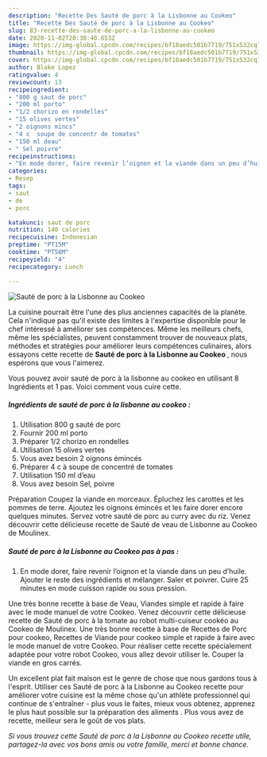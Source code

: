```yaml
---
description: "Recette Des Sauté de porc à la Lisbonne au Cookeo"
title: "Recette Des Sauté de porc à la Lisbonne au Cookeo"
slug: 83-recette-des-saute-de-porc-a-la-lisbonne-au-cookeo
date: 2020-11-02T20:38:40.653Z
image: https://img-global.cpcdn.com/recipes/bf18aedc501b7719/751x532cq70/saute-de-porc-a-la-lisbonne-au-cookeo-photo-principale-de-la-recette.jpg
thumbnail: https://img-global.cpcdn.com/recipes/bf18aedc501b7719/751x532cq70/saute-de-porc-a-la-lisbonne-au-cookeo-photo-principale-de-la-recette.jpg
cover: https://img-global.cpcdn.com/recipes/bf18aedc501b7719/751x532cq70/saute-de-porc-a-la-lisbonne-au-cookeo-photo-principale-de-la-recette.jpg
author: Blake Lopez
ratingvalue: 4
reviewcount: 13
recipeingredient:
- "800 g saut de porc"
- "200 ml porto"
- "1/2 chorizo en rondelles"
- "15 olives vertes"
- "2 oignons mincs"
- "4 c  soupe de concentr de tomates"
- "150 ml deau"
- " Sel poivre"
recipeinstructions:
- "En mode dorer, faire revenir l’oignon et la viande dans un peu d’huile. Ajouter le reste des ingrédients et mélanger. Saler et poivrer. Cuire 25 minutes en mode cuisson rapide ou sous pression."
categories:
- Resep
tags:
- saut
- de
- porc

katakunci: saut de porc 
nutrition: 140 calories
recipecuisine: Indonesian
preptime: "PT15M"
cooktime: "PT58M"
recipeyield: "4"
recipecategory: Lunch

---
```



![Sauté de porc à la Lisbonne au Cookeo](https://img-global.cpcdn.com/recipes/bf18aedc501b7719/751x532cq70/saute-de-porc-a-la-lisbonne-au-cookeo-photo-principale-de-la-recette.jpg)

La cuisine pourrait être l'une des plus anciennes capacités de la planète. Cela n'indique pas qu'il existe des limites à l'expertise disponible pour le chef intéressé à améliorer ses compétences. Même les meilleurs chefs, même les spécialistes, peuvent constamment trouver de nouveaux plats, méthodes et stratégies pour améliorer leurs compétences culinaires, alors essayons cette recette de <strong> Sauté de porc à la Lisbonne au Cookeo </strong>, nous espérons que vous l'aimerez.

<!--inarticleads1-->

Vous pouvez avoir sauté de porc à la lisbonne au cookeo en utilisant 8 Ingrédients et 1 pas. Voici comment vous cuire cette.

##### Ingrédients de sauté de porc à la lisbonne au cookeo :

1. Utilisation 800 g sauté de porc
1. Fournir 200 ml porto
1. Préparer 1/2 chorizo en rondelles
1. Utilisation 15 olives vertes
1. Vous avez besoin 2 oignons émincés
1. Préparer 4 c à soupe de concentré de tomates
1. Utilisation 150 ml d’eau
1. Vous avez besoin  Sel, poivre


Préparation Coupez la viande en morceaux. Épluchez les carottes et les pommes de terre. Ajoutez les oignons émincés et les faire dorer encore quelques minutes. Servez votre sauté de porc au curry avec du riz. Venez découvrir cette délicieuse recette de Sauté de veau de Lisbonne au Cookeo de Moulinex. 

<!--inarticleads2-->

##### Sauté de porc à la Lisbonne au Cookeo pas à pas :

1. En mode dorer, faire revenir l’oignon et la viande dans un peu d’huile. Ajouter le reste des ingrédients et mélanger. Saler et poivrer. Cuire 25 minutes en mode cuisson rapide ou sous pression.


Une très bonne recette à base de Veau, Viandes simple et rapide à faire avec le mode manuel de votre Cookeo. Venez découvrir cette délicieuse recette de Sauté de porc à la tomate au robot multi-cuiseur cookéo au Cookeo de Moulinex. Une très bonne recette à base de Recettes de Porc pour cookeo, Recettes de Viande pour cookeo simple et rapide à faire avec le mode manuel de votre Cookeo. Pour réaliser cette recette spécialement adaptée pour votre robot Cookeo, vous allez devoir utiliser le. Couper la viande en gros carrés. 

<!--inarticleads1-->

<p>
Un excellent plat fait maison est le genre de chose que nous gardons tous à l'esprit. Utiliser ces Sauté de porc à la Lisbonne au Cookeo recette pour améliorer votre cuisine est la même chose qu'un athlète professionnel qui continue de s'entraîner - plus vous le faites, mieux vous obtenez, apprenez le plus haut possible sur la préparation des aliments . Plus vous avez de recette, meilleur sera le goût de vos plats.
</p>

<p>
<i>Si vous trouvez cette Sauté de porc à la Lisbonne au Cookeo recette utile, partagez-la avec vos bons amis ou votre famille, merci et bonne chance.</i>
</p>
